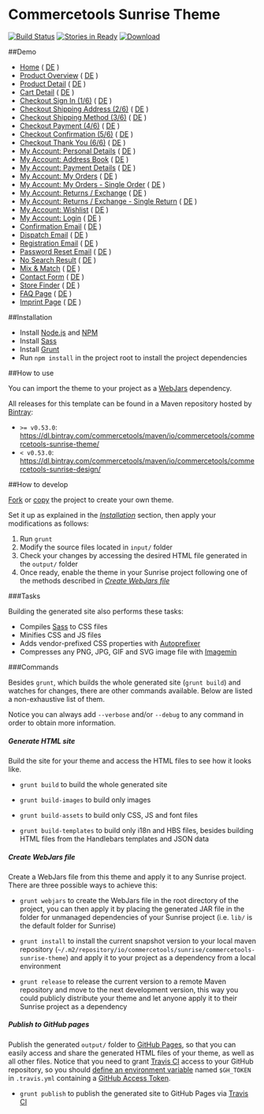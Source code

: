 # Commercetools Sunrise Theme

[![Build Status](https://travis-ci.org/sphereio/commercetools-sunrise-design.png?branch=master)](https://travis-ci.org/sphereio/commercetools-sunrise-design) [![Stories in Ready](https://badge.waffle.io/sphereio/commercetools-sunrise-design.png?label=ready&title=Ready)](https://waffle.io/sphereio/commercetools-sunrise-design) [ ![Download](https://api.bintray.com/packages/commercetools/maven/commercetools-sunrise-theme/images/download.svg) ](https://bintray.com/commercetools/maven/commercetools-sunrise-theme/_latestVersion)

##Demo
- [Home](http://sphereio.github.io/commercetools-sunrise-design/site/en/home.html) ( [DE](http://sphereio.github.io/commercetools-sunrise-design/site/de/home.html) )
- [Product Overview](http://sphereio.github.io/commercetools-sunrise-design/site/en/pop.html) ( [DE](http://sphereio.github.io/commercetools-sunrise-design/site/de/pop.html) )
- [Product Detail](http://sphereio.github.io/commercetools-sunrise-design/site/en/pdp.html) ( [DE](http://sphereio.github.io/commercetools-sunrise-design/site/de/pdp.html) )
- [Cart Detail](http://sphereio.github.io/commercetools-sunrise-design/site/en/cart.html) ( [DE](http://sphereio.github.io/commercetools-sunrise-design/site/de/cart.html) )
- [Checkout Sign In (1/6)](http://sphereio.github.io/commercetools-sunrise-design/site/en/checkout-signin.html) ( [DE](http://sphereio.github.io/commercetools-sunrise-design/site/de/checkout-signin.html) )
- [Checkout Shipping Address (2/6)](http://sphereio.github.io/commercetools-sunrise-design/site/en/checkout-address.html) ( [DE](http://sphereio.github.io/commercetools-sunrise-design/site/de/checkout-address.html) )
- [Checkout Shipping Method (3/6)](http://sphereio.github.io/commercetools-sunrise-design/site/en/checkout-shipping.html) ( [DE](http://sphereio.github.io/commercetools-sunrise-design/site/de/checkout-shipping.html) )
- [Checkout Payment (4/6)](http://sphereio.github.io/commercetools-sunrise-design/site/en/checkout-payment.html) ( [DE](http://sphereio.github.io/commercetools-sunrise-design/site/de/checkout-payment.html) )
- [Checkout Confirmation (5/6)](http://sphereio.github.io/commercetools-sunrise-design/site/en/checkout-confirmation.html) ( [DE](http://sphereio.github.io/commercetools-sunrise-design/site/de/checkout-confirmation.html) )
- [Checkout Thank You (6/6)](http://sphereio.github.io/commercetools-sunrise-design/site/en/checkout-thankyou.html) ( [DE](http://sphereio.github.io/commercetools-sunrise-design/site/de/checkout-thankyou.html) )
- [My Account: Personal Details](http://sphereio.github.io/commercetools-sunrise-design/site/en/my-account-personal-details.html) ( [DE](http://sphereio.github.io/commercetools-sunrise-design/site/de/my-account-personal-details.html) )
- [My Account: Address Book](http://sphereio.github.io/commercetools-sunrise-design/site/en/my-account-address-book.html) ( [DE](http://sphereio.github.io/commercetools-sunrise-design/site/de/my-account-address-book.html) )
- [My Account: Payment Details](http://sphereio.github.io/commercetools-sunrise-design/site/en/my-account-payment-details.html) ( [DE](http://sphereio.github.io/commercetools-sunrise-design/site/de/my-account-payment-details.html) )
- [My Account: My Orders](http://sphereio.github.io/commercetools-sunrise-design/site/en/my-account-my-orders.html) ( [DE](http://sphereio.github.io/commercetools-sunrise-design/site/de/my-account-my-orders.html) )
- [My Account: My Orders - Single Order](http://sphereio.github.io/commercetools-sunrise-design/site/en/my-account-my-orders-order.html) ( [DE](http://sphereio.github.io/commercetools-sunrise-design/site/de/my-account-my-orders-order.html) )
- [My Account: Returns / Exchange](http://sphereio.github.io/commercetools-sunrise-design/site/en/my-account-returns-exchange.html) ( [DE](http://sphereio.github.io/commercetools-sunrise-design/site/de/my-account-returns-exchange.html) )
- [My Account: Returns / Exchange - Single Return](http://sphereio.github.io/commercetools-sunrise-design/site/en/my-account-returns-exchange-order.html) ( [DE](http://sphereio.github.io/commercetools-sunrise-design/site/de/my-account-returns-exchange-order.html) )
- [My Account: Wishlist](http://sphereio.github.io/commercetools-sunrise-design/site/en/my-account-wishlist.html) ( [DE](http://sphereio.github.io/commercetools-sunrise-design/site/de/my-account-wishlist.html) )
- [My Account: Login](http://sphereio.github.io/commercetools-sunrise-design/site/en/my-account-login.html) ( [DE](http://sphereio.github.io/commercetools-sunrise-design/site/de/my-account-login.html) )
- [Confirmation Email](http://sphereio.github.io/commercetools-sunrise-design/site/en/confirmation-email.html) ( [DE](http://sphereio.github.io/commercetools-sunrise-design/site/de/confirmation-email.html) )
- [Dispatch Email](http://sphereio.github.io/commercetools-sunrise-design/site/en/dispatch-email.html) ( [DE](http://sphereio.github.io/commercetools-sunrise-design/site/de/dispatch-email.html) )
- [Registration Email](http://sphereio.github.io/commercetools-sunrise-design/site/en/registration-email.html) ( [DE](http://sphereio.github.io/commercetools-sunrise-design/site/de/registration-email.html) )
- [Password Reset Email](http://sphereio.github.io/commercetools-sunrise-design/site/en/password-reset-email.html) ( [DE](http://sphereio.github.io/commercetools-sunrise-design/site/de/password-reset-email.html) )
- [No Search Result](http://sphereio.github.io/commercetools-sunrise-design/site/en/no-search-result.html) ( [DE](http://sphereio.github.io/commercetools-sunrise-design/site/de/no-search-result.html) )
- [Mix & Match](http://sphereio.github.io/commercetools-sunrise-design/site/en/mix-match.html) ( [DE](http://sphereio.github.io/commercetools-sunrise-design/site/de/mix-match.html) )
- [Contact Form](http://sphereio.github.io/commercetools-sunrise-design/site/en/contact-form.html) ( [DE](http://sphereio.github.io/commercetools-sunrise-design/site/de/contact-form.html) )
- [Store Finder](http://sphereio.github.io/commercetools-sunrise-design/site/en/store-finder.html) ( [DE](http://sphereio.github.io/commercetools-sunrise-design/site/de/store-finder.html) )
- [FAQ Page](http://sphereio.github.io/commercetools-sunrise-design/site/en/faq.html) ( [DE](http://sphereio.github.io/commercetools-sunrise-design/site/de/faq.html) )
- [Imprint Page](http://sphereio.github.io/commercetools-sunrise-design/site/en/imprint.html) ( [DE](http://sphereio.github.io/commercetools-sunrise-design/site/de/imprint.html) )

##Installation

- Install [Node.js](https://nodejs.org/) and [NPM](https://www.npmjs.com/)
- Install [Sass](http://sass-lang.com/install)
- Install [Grunt](http://gruntjs.com/getting-started)
- Run `npm install` in the project root to install the project dependencies

##How to use

You can import the theme to your project as a [WebJars](http://www.webjars.org/) dependency.

All releases for this template can be found in a Maven repository hosted by [Bintray](https://bintray.com/):
- `>= v0.53.0`: https://dl.bintray.com/commercetools/maven/io/commercetools/commercetools-sunrise-theme/
- `< v0.53.0`: https://dl.bintray.com/commercetools/maven/io/commercetools/commercetools-sunrise-design/

##How to develop

[Fork](https://help.github.com/articles/fork-a-repo/) or [copy](https://help.github.com/articles/duplicating-a-repository/) the project to create your own theme.

Set it up as explained in the _[Installation](#installation)_ section, then apply your modifications as follows:

1. Run `grunt`
2. Modify the source files located in `input/` folder
3. Check your changes by accessing the desired HTML file generated in the `output/` folder
4. Once ready, enable the theme in your Sunrise project following one of the methods described in _[Create WebJars file](#create-webjars-file)_

###Tasks

Building the generated site also performs these tasks:
- Compiles [Sass](http://sass-lang.com/) to CSS files
- Minifies CSS and JS files
- Adds vendor-prefixed CSS properties with [Autoprefixer](https://github.com/postcss/autoprefixer)
- Compresses any PNG, JPG, GIF and SVG image file with [Imagemin](https://github.com/imagemin/imagemin)

###Commands

Besides `grunt`, which builds the whole generated site (`grunt build`) and watches for changes, there are other commands available. Below are listed a non-exhaustive list of them.

Notice you can always add `--verbose` and/or `--debug` to any command in order to obtain more information.

##### Generate HTML site

Build the site for your theme and access the HTML files to see how it looks like. 

- `grunt build` to build the whole generated site

- `grunt build-images` to build only images

- `grunt build-assets` to build only CSS, JS and font files

- `grunt build-templates` to build only i18n and HBS files, besides building HTML files from the Handlebars templates and JSON data

##### Create WebJars file

Create a WebJars file from this theme and apply it to any Sunrise project. There are three possible ways to achieve this:

- `grunt webjars` to create the WebJars file in the root directory of the project, you can then apply it by placing the generated JAR file in the folder for unmanaged dependencies of your Sunrise project (i.e. `lib/` is the default folder for Sunrise)

- `grunt install` to install the current snapshot version to your local maven repository (`~/.m2/repository/io/commercetools/sunrise/commercetools-sunrise-theme`) and apply it to your project as a dependency from a local environment

- `grunt release` to release the current version to a remote Maven repository and move to the next development version, this way you could publicly distribute your theme and let anyone apply it to their Sunrise project as a dependency

##### Publish to GitHub pages

Publish the generated `output/` folder to [GitHub Pages](https://pages.github.com/), so that you can easily access and share the generated HTML files of your theme, as well as all other files. Notice that you need to grant [Travis CI](https://travis-ci.org/) access to your GitHub repository, so you should [define an environment variable](https://docs.travis-ci.com/user/environment-variables) named `$GH_TOKEN` in `.travis.yml` containing a [GitHub Access Token](https://help.github.com/articles/creating-an-access-token-for-command-line-use/).

- `grunt publish` to publish the generated site to GitHub Pages via [Travis CI](https://travis-ci.org/)
